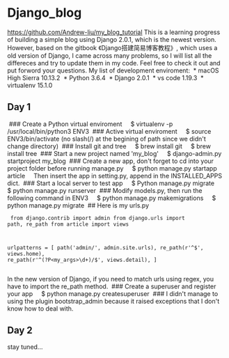 # Django_blog
https://github.com/Andrew-liu/my_blog_tutorial
This is a learning progress of building a simple blog using Django 2.0.1, which is the newest version.
  However, based on the gitbook 《Django搭建简易博客教程》, which uses a old version of Django, I came across many problems, so I will list all the differeces and try to update them in my code.
  Feel free to check it out and put forword your questions.
  My list of development enviroment:
  * macOS High Sierra 10.13.2
  * Python 3.6.4
  * Django 2.0.1
  * vs code 1.19.3
  * virtualenv 15.1.0
## Day 1
  ### Create a Python virtual enviroment
     $ virtualenv -p /usr/local/bin/python3 ENV3
  ### Active virtual enviroment
     $ source ENV3/bin/activate (no slash(/) at the begining of path since we didn't change directory)
  ### Install git and tree
     $ brew install git
     $ brew install tree
  ### Start a new project named 'my_blog'
     $ django-admin.py startproject my_blog
  ### Create a new app, don't forget to cd into your project folder before running manage.py
     $ python manage.py startapp article
     Then insert the app in setting.py, append in the INSTALLED_APPS dict.
  ### Start a local server to test app
     $ Python manage.py migrate
     $ python manage.py runserver
  ### Modify models.py, then run the following command in ENV3
     $ python manage.py makemigrations
     $ python manage.py migrate
  ## Here is my urls.py
  <pre><code>
from django.contrib import admin
from django.urls import path, re_path
from article import views

urlpatterns = [
    path('admin/', admin.site.urls),
    re_path(r'^$', views.home),
    re_path(r'^(?P<my_args>\d+)/$', views.detail),
]
  </code></pre>
  In the new version of Django, if you need to match urls using regex, you have to import the re_path method.
  ### Create a superuser and register your app
     $ python manage.py createsuperuser
  ### I didn't manage to using the plugin bootstrap_admin because it raised exceptions that I don't know how to deal with.
  
## Day 2
  stay tuned...
